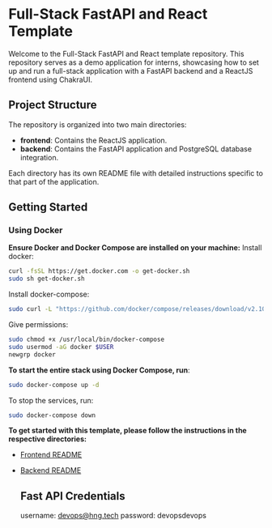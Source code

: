 # Full-Stack FastAPI and React Template

Welcome to the Full-Stack FastAPI and React template repository. This repository serves as a demo application for interns, showcasing how to set up and run a full-stack application with a FastAPI backend and a ReactJS frontend using ChakraUI.

## Project Structure

The repository is organized into two main directories:

- **frontend**: Contains the ReactJS application.
- **backend**: Contains the FastAPI application and PostgreSQL database integration.

Each directory has its own README file with detailed instructions specific to that part of the application.

## Getting Started

### Using Docker
**Ensure Docker and Docker Compose are installed on your machine:**
Install docker:
```bash
curl -fsSL https://get.docker.com -o get-docker.sh
sudo sh get-docker.sh
```
Install docker-compose:
```bash
sudo curl -L "https://github.com/docker/compose/releases/download/v2.10.2/docker-compose-$(uname -s)-$(uname -m)" -o /usr/local/bin/docker-compose
```
Give permissions:
```bash
sudo chmod +x /usr/local/bin/docker-compose
sudo usermod -aG docker $USER
newgrp docker
```


**To start the entire stack using Docker Compose, run**:
```bash
sudo docker-compose up -d
```
To stop the services, run:
```bash
sudo docker-compose down
```

**To get started with this template, please follow the instructions in the respective directories:**

- [Frontend README](./frontend/README.md)
- [Backend README](./backend/README.md)

  ## Fast API Credentials
  username: devops@hng.tech
  password: devopsdevops

